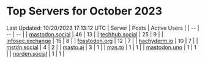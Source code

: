 # Top Servers for October 2023
Last Updated: 10/20/2023 17:13:12 UTC
| Server | Posts | Active Users |
| -- | -- | -- |
| [mastodon.social](https://mastodon.social/tags/PowerShell) | 46 | 13 |
| [techhub.social](https://techhub.social/tags/PowerShell) | 25 | 9 |
| [infosec.exchange](https://infosec.exchange/tags/PowerShell) | 15 | 8 |
| [fosstodon.org](https://fosstodon.org/tags/PowerShell) | 12 | 7 |
| [hachyderm.io](https://hachyderm.io/tags/PowerShell) | 10 | 7 |
| [mstdn.social](https://mstdn.social/tags/PowerShell) | 4 | 2 |
| [masto.ai](https://masto.ai/tags/PowerShell) | 3 | 1 |
| [mas.to](https://mas.to/tags/PowerShell) | 1 | 1 |
| [mastodon.uno](https://mastodon.uno/tags/PowerShell) | 1 | 1 |
| [norden.social](https://norden.social/tags/PowerShell) | 1 | 1 |
